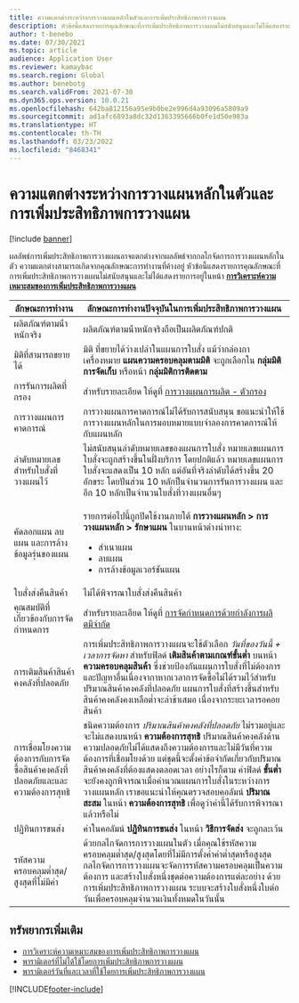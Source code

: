 ```yaml
---
title: ความแตกต่างระหว่างการวางแผนหลักในตัวและการเพิ่มประสิทธิภาพการวางแผน
description: หัวข้อนี้แสดงรายการคุณลักษณะที่การเพิ่มประสิทธิภาพการวางแผนไม่สนับสนุนและไม่ได้แสดงรายการอยู่ในหน้าการวิเคราะห์ความเหมาะสมของการเพิ่มประสิทธิภาพการวางแผน
author: t-benebo
ms.date: 07/30/2021
ms.topic: article
audience: Application User
ms.reviewer: kamaybac
ms.search.region: Global
ms.author: benebotg
ms.search.validFrom: 2021-07-30
ms.dyn365.ops.version: 10.0.21
ms.openlocfilehash: 642ba812156a95e9b0be2e996d4a93096a5809a9
ms.sourcegitcommit: ad1afc6893a8dc32d1363395666b0fe1d50e983a
ms.translationtype: HT
ms.contentlocale: th-TH
ms.lasthandoff: 03/23/2022
ms.locfileid: "8468341"
---
```

# <a name="differences-between-built-in-master-planning-and-planning-optimization"></a>ความแตกต่างระหว่างการวางแผนหลักในตัวและการเพิ่มประสิทธิภาพการวางแผน

[!include [banner](../../includes/banner.md)]

ผลลัพธ์การเพิ่มประสิทธิภาพการวางแผนอาจแตกต่างจากผลลัพธ์จากกลไกจัดการการวางแผนหลักในตัว ความแตกต่างสามารถเกิดจากคุณลักษณะการทำงานที่ค้างอยู่ หัวข้อนี้แสดงรายการคุณลักษณะที่การเพิ่มประสิทธิภาพการวางแผนไม่สนับสนุนและไม่ได้แสดงรายการอยู่ในหน้า **[การวิเคราะห์ความเหมาะสมของการเพิ่มประสิทธิภาพการวางแผน](planning-optimization-fit-analysis.md)**

| ลักษณะการทำงาน | ลักษณะการทำงานปัจจุบันในการเพิ่มประสิทธิภาพการวางแผน |
|---|---|
| ผลิตภัณฑ์ตามน้ําหนักจริง | ผลิตภัณฑ์ตามน้ําหนักจริงถือเป็นผลิตภัณฑ์ปกติ|
| มิติที่สามารถขยายได้ | มิติ ที่ขยายได้ว่างเปล่าในแผนการใบสั่ง แม้ว่ากล่องกาเครื่องหมาย **แผนความครอบคลุมตามมิติ** จะถูกเลือกใน **กลุ่มมิติการจัดเก็บ** หรือหน้า **กลุ่มมิติการติดตาม** |
| การรันการผลิตที่กรอง | สำหรับรายละเอียด ให้ดูที่ [การวางแผนการผลิต - ตัวกรอง](production-planning.md#filters) |
| การวางแผนการคาดการณ์ | การวางแผนการคาดการณ์ไม่ได้รับการสนับสนุน ขอแนะนำให้ใช้การวางแผนหลักในการมอบหมายแบบจำลองการคาดการณ์ให้กับแผนหลัก |
| ลำดับหมายเลขสำหรับใบสั่งที่วางแผนไว้ | ไม่สนับสนุนลำดับหมายเลขของแผนการใบสั่ง หมายเลขแผนการใบสั่งจะถูกสร้างขึ้นในฝั่งบริการ โดยปกติแล้ว หมายเลขแผนการใบสั่งจะแสดงเป็น 10 หลัก แต่อันที่จริงลำดับได้สร้างขึ้น 20 อักขระ โดยปันส่วน 10 หลักป็นจำนวนการรันการวางแผน และอีก 10 หลักเป็นจำนวนใบสั่งที่วางแผนอื่นๆ |
| คัดลอกแผน ลบแผน และการล้างข้อมูลรุ่นของแผน | <p>รายการต่อไปนี้ถูกปิดใช้งานภายใต้ **การวางแผนหลัก \> การวางแผนหลัก \> รักษาแผน** ในบานหน้าต่างนําทาง:</p><ul><li>สําเนาแผน</li><li>ลบแผน</li><li>การล้างข้อมูลเวอร์ชันแผน</li></ul> |
| ใบสั่งส่งคืนสินค้า | ไม่ได้พิจารณาใบสั่งส่งคืนสินค้า |
| คุณสมบัติที่เกี่ยวข้องกับการจัดกำหนดการ | สำหรับรายละเอียด ให้ดูที่ [การจัดกําหนดการด้วยกําลังการผลิตมีจํากัด](infinite-capacity-planning.md#limitations) |
| การเติมสินค้าสินค้าคงคลังที่ปลอดภัย | การเพิ่มประสิทธิภาพการวางแผนจะใช้ตัวเลือก *วันที่ของวันนี้ + เวลาการจัดหา* สำหรับฟิลด์ **เติมสินค้าตามเกณฑ์ขั้นต่ำ** บนหน้า **ความครอบคลุมสินค้า** ซึ่งช่วยป้องกันแผนการใบสั่งที่ไม่ต้องการและปัญหาอื่นเนื่องจากาหากเวลาการจัดซื้อไม่ได้รวมไว้สำหรับปริมาณสินค้าคงคลังที่ปลอดภัย แผนการใบสั่งที่สร้างขึ้นสำหรับสินค้าคงคลังคงเหลือต่ำจะล่าช้าเสมอ เนื่องจากระยะเวลารอคอยสินค้า |
| การเชื่อมโยงความต้องการกับการจัดซื้อสินค้าคงคลังที่ปลอดภัยและและความต้องการสุทธิ | ชนิดความต้องการ *ปริมาณสินค้าคงคลังที่ปลอดภัย* ไม่รวมอยู่และจะไม่แสดงบนหน้า **ความต้องการสุทธิ** ปริมาณสินค้าคงคลังด้านความปลอดภัยไม่ได้แสดงถึงความต้องการและไม่มีวันที่ความต้องการที่เชื่อมโยงด้วย แต่ชุดนี้จะตั้งค่าข้อจำกัดเกี่ยวกับปริมาณสินค้าคงคลังที่ต้องแสดงตลอดเวลา อย่างไรก็ตาม ค่าฟิลด์ **ขั้นต่ำ** จะยังคงถูกพิจารณาเมื่อคํานวณแผนการใบสั่งในระหว่างการวางแผนหลัก เราขอแนะนำให้คุณตรวจสอบคอลัมน์ **ปริมาณสะสม** ในหน้า **ความต้องการสุทธิ** เพื่อดูว่าค่านี้ได้รับการพิจารณาแล้วหรือไม่ |
| ปฏิทินการขนส่ง | ค่าในคอลัมน์ **ปฏิทินการขนส่ง** ในหน้า **วิธีการจัดส่ง** จะถูกละเว้น |
| รหัสความครอบคลุมต่ำสุด/สูงสุดที่ไม่มีค่า| ด้วยกลไกจัดการการวางแผนในตัว เมื่อคุณใช้รหัสความครอบคลุมต่ำสุด/สูงสุดโดยที่ไม่มีการตั้งค่าค่าต่ำสุดหรือสูงสุด กลไกจัดการการวางแผนจะจัดการรหัสความครอบคลุมเป็นความต้องการ และสร้างใบสั่งหนึ่งชุดต่อความต้องการแต่ละอย่าง ด้วยการเพิ่มประสิทธิภาพการวางแผน ระบบจะสร้างใบสั่งหนึ่งใบต่อวันเพื่อครอบคลุมจำนวนเงินทั้งหมดในวันนั้น  |

## <a name="additional-resources"></a>ทรัพยากรเพิ่มเติม

- [การวิเคราะห์ความเหมาะสมของการเพิ่มประสิทธิภาพการวางแผน](planning-optimization-fit-analysis.md)
- [พารามิเตอร์ที่ไม่ได้ใช้โดยการเพิ่มประสิทธิภาพการวางแผน](not-used-parameters.md)
- [พารามิเตอร์วันที่และเวลาที่ใช้โดยการเพิ่มประสิทธิภาพการวางแผน](date-time-used.md)

[!INCLUDE[footer-include](../../../includes/footer-banner.md)]
